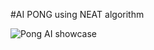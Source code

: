 #AI PONG using NEAT algorithm

![Pong AI showcase](https://github.com/user-attachments/assets/cde09540-76ce-4bf0-976f-3940621e03e1)

